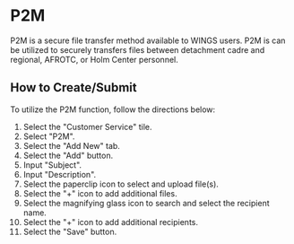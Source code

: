 # P2M  
P2M is a secure file transfer method available to WINGS users. P2M is can be utilized to securely transfers files between detachment cadre and regional, AFROTC, or Holm Center personnel.

## How to Create/Submit
To utilize the P2M function, follow the directions below:
  1. Select the "Customer Service" tile.
  2. Select "P2M".
  3. Select the "Add New" tab.
  4. Select the "Add" button.
  5. Input "Subject".
  6. Input "Description".
  7. Select the paperclip icon to select and upload file(s).
  8. Select the "+" icon to add additional files.
  9. Select the magnifying glass icon to search and select the recipient name.
  10. Select the "+" icon to add additional recipients.
  11. Select the "Save" button.

